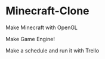 # Minecraft-Clone
Make Minecraft with OpenGL

Make Game Engine!

Make a schedule and run it with Trello
